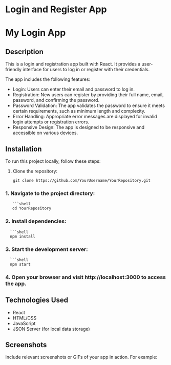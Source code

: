 # Login and Register App
# My Login App

## Description

This is a login and registration app built with React. It provides a user-friendly interface for users to log in or register with their credentials.

The app includes the following features:

- Login: Users can enter their email and password to log in.
- Registration: New users can register by providing their full name, email, password, and confirming the password.
- Password Validation: The app validates the password to ensure it meets certain requirements, such as minimum length and complexity.
- Error Handling: Appropriate error messages are displayed for invalid login attempts or registration errors.
- Responsive Design: The app is designed to be responsive and accessible on various devices.

## Installation

To run this project locally, follow these steps:

1. Clone the repository:
   ```shell
   git clone https://github.com/YourUsername/YourRepository.git

### 1. Navigate to the project directory:
       ```shell
       cd YourRepository
### 2. Install dependencies:
      ```shell
      npm install
### 3. Start the development server:
      ```shell
      npm start
### 4. Open your browser and visit http://localhost:3000 to access the app.

## Technologies Used

- React
- HTML/CSS
- JavaScript
- JSON Server (for local data storage)

## Screenshots

Include relevant screenshots or GIFs of your app in action. For example:
